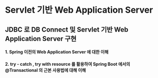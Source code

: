 # Servlet 기반 Web Application Server
## JDBC 로 DB Connect 및 Servlet 기반 Web Application Server 구현
#### 1. Spring 이전의 Web Application Server 에 대한 이해
#### 2. try - catch , try with resource 를 활용하여 Spring Boot 에서의 @Transactional 의 근본 사용법에 대해 이해

